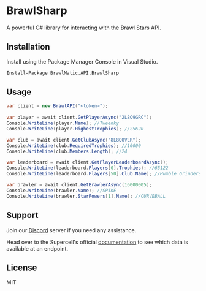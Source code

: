# BrawlSharp
A powerful C# library for interacting with the Brawl Stars API.

## Installation
Install using the Package Manager Console in Visual Studio.
```ps
Install-Package BrawlMatic.API.BrawlSharp
```

## Usage
```cs
var client = new BrawlAPI("<token>");
    
var player = await client.GetPlayerAsync("2L8Q9GRC");
Console.WriteLine(player.Name); //Tweenky
Console.WriteLine(player.HighestTrophies); //25620

var club = await client.GetClubAsync("8L8Q0VLR");
Console.WriteLine(club.RequiredTrophies); //10000
Console.WriteLine(club.Members.Length); //24

var leaderboard = await client.GetPlayerLeaderboardAsync();
Console.WriteLine(leaderboard.Players[0].Trophies); //65122
Console.WriteLine(leaderboard.Players[50].Club.Name); //Humble Grinders

var brawler = await client.GetBrawlerAsync(16000005);
Console.WriteLine(brawler.Name); //SPIKE
Console.WriteLine(brawler.StarPowers[1].Name); //CURVEBALL
```

## Support
Join our [Discord](https://discord.gg/AcE7W8h59D) server if you need any assistance.

Head over to the Supercell's official [documentation](https://developer.brawlstars.com/#/documentation) to see which data is available at an endpoint.

## License
MIT